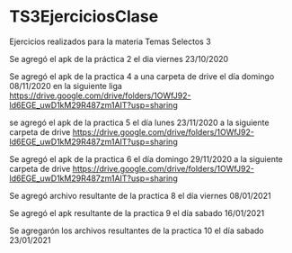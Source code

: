 # TS3EjerciciosClase
Ejercicios realizados para la materia Temas Selectos 3

Se agregó el apk de la práctica 2 el dia viernes 23/10/2020

Se agregó el apk de la practica 4 a una carpeta de drive el día domingo 08/11/2020
en la siguiente liga  
https://drive.google.com/drive/folders/1OWfJ92-ld6EGE_uwD1kM29R487zm1AIT?usp=sharing

se agregó el apk de la practica 5 el día lunes 23/11/2020 a la siguiente carpeta de drive
https://drive.google.com/drive/folders/1OWfJ92-ld6EGE_uwD1kM29R487zm1AIT?usp=sharing

Se agregó el apk de la practica 6 el día domingo 29/11/2020 a la siguiente carpeta de drive
https://drive.google.com/drive/folders/1OWfJ92-ld6EGE_uwD1kM29R487zm1AIT?usp=sharing

Se agregó archivo resultante de la practica 8 el día viernes 08/01/2021

Se agregó el apk resultante de la practica 9 el día sabado 16/01/2021

Se agregarón los archivos resultantes de la practica 10 el día sabado 23/01/2021